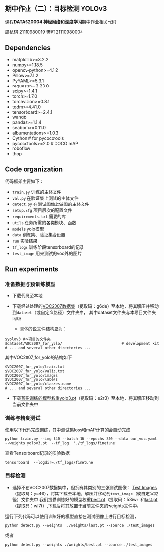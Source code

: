 ## 期中作业（二）：目标检测 YOLOv3
课程**DATA620004 神经网络和深度学习**期中作业相关代码

周杭琪 21110980019
樊可 21110980004


## Dependencies
* matplotlib>=3.2.2
* numpy>=1.18.5
* opencv-python>=4.1.2
* Pillow>=7.1.2
* PyYAML>=5.3.1
* requests>=2.23.0
* scipy>=1.4.1
* torch>=1.7.0
* torchvision>=0.8.1
* tqdm>=4.41.0
* tensorboard>=2.4.1
* wandb
* pandas>=1.1.4
* seaborn>=0.11.0
*  albumentations>=1.0.3
*  Cython  # for pycocotools 
*  pycocotools>=2.0  # COCO mAP
* roboflow
* thop 

## Code organization
代码框架主要如下：

* `train.py` 训练的主体文件
* `val.py` 在验证集上测试的主体文件
* `detect.py` 在测试图像上做图的主体文件
* `setup.cfg` 项目层次的配置文件
* `requirements.txt` 需要的库
* `utils` 任务所需的各类模块、函数
* `models` yolo模型
* `data` 训练集、验证集合设置
* `run` 实验结果
* `tf_logs` 训练阶段tensorboard的记录
* `test_image` 用来测试的voc外的图片



## Run experiments
### 准备数据与预训练模型
* 下载代码至本地 

* 下载经过处理的[VOC2007数据集](https://pan.baidu.com/s/1kkbxDSHPTT9Yh2ECX3qRVA)（提取码：g6de）至本地，将其解压并移动到`dataset`（或自定义路径）文件夹中， 其中dataset文件夹与本项目文件夹同级
    * 具体的说文件结构应为：
```
$yolov3 #本项目的文件夹
$dataset/VOC2007_for_yolo/                           # development kit
# ... and several other directories ...
```
其中VOC2007_for_yolo的结构如下
```
$VOC2007_for_yolo/train.txt
$VOC2007_for_yolo/valid.txt
$VOC2007_for_yolo/images
$VOC2007_for_yolo/labels
$VOC2007_for_yolo/classes.name
# ... and several other directories ...
```
* 下载[预先训练的模型权重yolo3.pt](https://pan.baidu.com/s/1HzIZ6YJvq5qBNGMgJJ1EGw)（提取码：e2r3）至本地，将其解压移动到当前文件夹中
### 训练与精度测试
使用以下代码完成训练，其中测试集loss和mAP计算的会自动完成
```
python train.py --img 640 --batch 16 --epochs 300 --data our_voc.yaml --weights yolov3.pt  --tf_log  './tf_logs/finetune'
```
查看Tensorboard记录的实验数据
```
tensorboard  --logdir=./tf_logs/finetune
```
### 目标检测
* 选择不在VOC2007数据集中，但拥有其类别的三张测试图像： [Test Images](https://pan.baidu.com/s/1qdi8z6gTiALvh7SF-_dgqg)（提取码：ys46），将其下载至本地，解压并移动到`test_image`（或自定义路径）文件夹中
我们提供训练好的模型权重[best.pt](https://pan.baidu.com/s/1aZcgFrkiU-rJGaj70lvyxw)（提取码：53iw）和[last.pt](https://pan.baidu.com/s/1WDC9SofKEt9c9g4ZMbxCYA)（提取码：wl7t）,下载后将其放置于当前文件夹的weights文件中。

运行下列代码可以使用训练好的模型直接在测试图像上进行目标检测，
```
python detect.py --weights  ./weights/last.pt --source ./test_images
```
或者
```
python detect.py --weights ./weights/best.pt --source ./test_images
```




